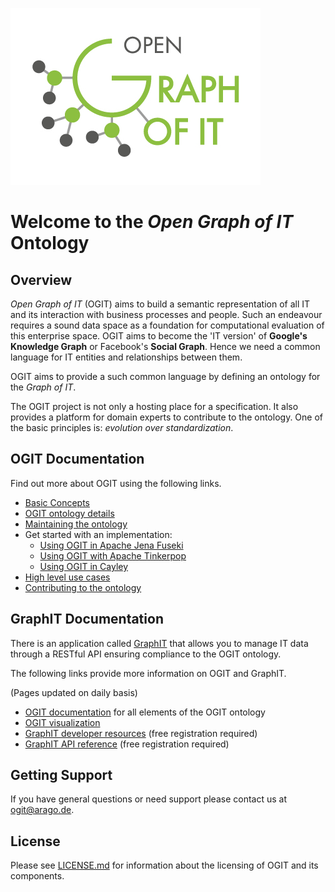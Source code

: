 ![Logo](/docs/images/OGIT_Logo.jpg)
# Welcome to the _Open Graph of IT_ Ontology

## Overview

_Open Graph of IT_ (OGIT) aims to build a semantic representation of all IT and its interaction with business processes and people.
Such an endeavour requires a sound data space as a foundation for computational evaluation of this enterprise space.
OGIT aims to become the 'IT version' of **Google's Knowledge Graph** or Facebook's **Social Graph**.
Hence we need a common language for IT entities and relationships between them.

OGIT aims to provide a such common language by defining an ontology for the _Graph of IT_.

The OGIT project is not only a hosting place for a specification. It also
provides a platform for domain experts to contribute to the ontology.
One of the basic principles is: _evolution over standardization_.

## OGIT Documentation

Find out more about OGIT using the following links.

* [Basic Concepts](../../wiki/Basic-Concepts)
* [OGIT ontology details](../../wiki/OGIT-ontology-details)
* [Maintaining the ontology](../../wiki/Maintaining-the-ontology)
* Get started with an implementation:
	+ [Using OGIT in Apache Jena Fuseki](../../wiki/Using-Fuseki)
	+ [Using OGIT with Apache Tinkerpop](../../wiki/Using-Tinkerpop)
	+ [Using OGIT in Cayley](../../wiki/Using-Cayley)
* [High level use cases](../../wiki/High-level-use-cases)
* [Contributing to the ontology](../../wiki/Contributing)

## GraphIT Documentation

There is an application called [GraphIT](https://graphit.co) that allows you to
manage IT data through a RESTful API ensuring compliance to the OGIT ontology.

The following links provide more information on OGIT and GraphIT.

(Pages updated on daily basis)

* [OGIT documentation](https://graphit.co/ogit_docs/latest) for all elements of the OGIT ontology
* [OGIT visualization](https://graphit.co/ogit/graph.php?dataset=ontology)
* [GraphIT developer resources](https://autopilot.co/docs/5.3.0/html/content/5.3.0-developer-contents.html) (free registration required)
* [GraphIT API reference](https://autopilot.co/docs/5.3.1/html/content/5.3-developer-graphit-rest-api.html) (free registration required)

## Getting Support

If you have general questions or need support please contact us at <ogit@arago.de>.

## License

Please see [LICENSE.md](LICENSE.md) for information about the licensing of OGIT and its components.








